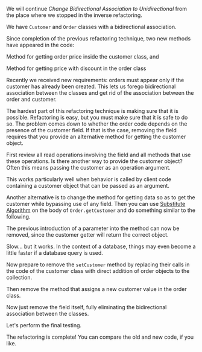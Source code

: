 We will continue <i>Change Bidirectional Association to Unidirectional</i> from the place where we stopped in the inverse refactoring.

We have <code>Customer</code> and <code>Order</code> classes with a bidirectional association.

Since completion of the previous refactoring technique, two new methods have appeared in the code:

Method for getting order price inside the customer class, and

Method for getting price with discount in the order class

Recently we received new requirements: orders must appear only if the customer has already been created. This lets us forego bidirectional association between the classes and get rid of the association between the order and customer.

The hardest part of this refactoring technique is making sure that it is possible. Refactoring is easy, but you must make sure that it is safe to do so. The problem comes down to whether the order code depends on the presence of the customer field. If that is the case, removing the field requires that you provide an alternative method for getting the customer object.

First review all read operations involving the field and all methods that use these operations. Is there another way to provide the customer object? Often this means passing the customer as an operation argument.

This works particularly well when behavior is called by client code containing a customer object that can be passed as an argument.

Another alternative is to change the method for getting data so as to get the customer while bypassing use of any field. Then you can use <a href="/substitute-algorithm">Substitute Algorithm</a> on the body of <code>Order.getCustomer</code> and do something similar to the following.

The previous introduction of a parameter into the method can now be removed, since the customer getter will return the correct object.

Slow… but it works. In the context of a database, things may even become a little faster if a database query is used.

Now prepare to remove the <code>setCustomer</code> method by replacing their calls in the code of the customer class with direct addition of order objects to the collection.

Then remove the method that assigns a new customer value in the order class.

Now just remove the field itself, fully eliminating the bidirectional association between the classes.

Let's perform the final testing.

The refactoring is complete! You can compare the old and new code, if you like.